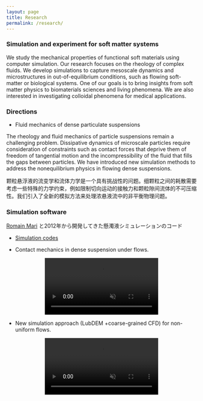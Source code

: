 ```yaml
---
layout: page
title: Research
permalink: /research/
---
```



### **Simulation and experiment for soft matter systems**

We study the mechanical properties of functional soft materials using computer simulation. Our research focuses on the rheology of complex fluids. We develop simulations to capture mesoscale dynamics and microstructures in out-of-equilibrium conditions, such as flowing soft-matter or biological systems. One of our goals is to bring insights from soft matter physics to biomaterials sciences and living phenomena. We are also interested in investigating colloidal phenomena for medical applications.


### Directions

- Fluid mechanics of dense particulate suspensions

The rheology and fluid mechanics of particle suspensions remain a challenging problem. Dissipative dynamics of microscale particles require consideration of constraints such as contact forces that deprive them of freedom of tangential motion and the incompressibility of the fluid that fills the gaps between particles. We have introduced new simulation methods to address the nonequilibrium physics in flowing dense suspensions.


颗粒悬浮液的流变学和流体力学是一个具有挑战性的问题。细颗粒之间的耗散需要考虑一些特殊的力学约束，例如限制切向运动的接触力和颗粒隙间流体的不可压缩性。我们引入了全新的模拟方法来处理浓悬液流中的非平衡物理问题。


### Simulation software


[Romain Mari](http://rmari.github.io) と2012年から開発してきた懸濁液シミュレーションのコード
- [Simulation codes](https://bitbucket.org/rmari/lf_dem)

- Contact mechanics in dense suspension under flows.

<center>
<video muted autoplay controls>
    <source src="/assets/movie/demo_wall.mov" type="video/mp4">
</video>
</center>


- New simulation approach (LubDEM +coarse-grained CFD) for non-uniform flows. 

<center>
<video muted autoplay controls>
    <source src="/assets/movie/channel.mov" type="video/mp4">
</video>
</center>

